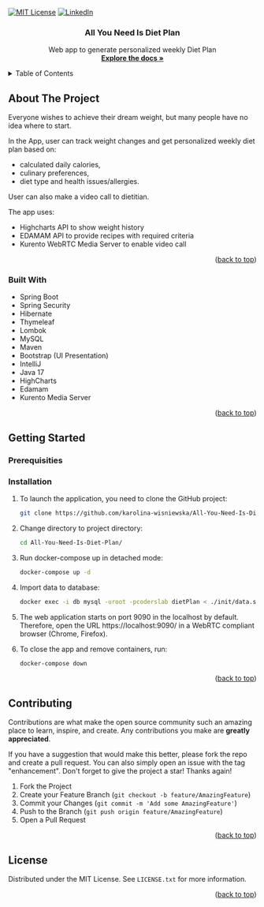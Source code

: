 <a id="readme-top"></a>
<!-- PROJECT SHIELDS -->
<!--
*** I'm using markdown "reference style" links for readability.
*** Reference links are enclosed in brackets [ ] instead of parentheses ( ).
*** See the bottom of this document for the declaration of the reference variables
*** for contributors-url, forks-url, etc. This is an optional, concise syntax you may use.
*** https://www.markdownguide.org/basic-syntax/#reference-style-links
-->

[![MIT License][license-shield]][license-url]
[![LinkedIn][linkedin-shield]][linkedin-url]
<div align="center">
<h3 align="center">All You Need Is Diet Plan</h3>
  <p align="center">
    Web app to generate personalized weekly Diet Plan
    <br />
    <a href="https://github.com/karolina-wisniewska/All-You-Need-Is-Diet-Plan"><strong>Explore the docs »</strong></a>
    <br />
  </p>
</div>

<!-- TABLE OF CONTENTS -->
<details>
  <summary>Table of Contents</summary>
  <ol>
    <li>
      <a href="#about-the-project">About The Project</a>
      <ul>
        <li><a href="#built-with">Built With</a></li>
      </ul>
    </li>
    <li>
      <a href="#getting-started">Getting Started</a>
      <ul>
        <li><a href="#prerequisites">Prerequisites</a></li>
        <li><a href="#installation">Installation</a></li>
      </ul>
    </li>
    <li><a href="#contributing">Contributing</a></li>
    <li><a href="#license">License</a></li>
  </ol>
</details>


<a name="about-the-project"></a>
<!-- ABOUT THE PROJECT -->
## About The Project

Everyone wishes to achieve their dream weight, but many people have no idea where to start.

In the App, user can track weight changes and get personalized weekly diet plan based on:
* calculated daily calories, 
* culinary preferences, 
* diet type and health issues/allergies. 

User can also make a video call to dietitian.

The app uses:
* Highcharts API to show weight history 
* EDAMAM API to provide recipes with required criteria
* Kurento WebRTC Media Server to enable video call

<p align="right">(<a href="#readme-top">back to top</a>)</p>

<a id="built-with"></a>
### Built With
* Spring Boot
* Spring Security
* Hibernate
* Thymeleaf
* Lombok
* MySQL
* Maven
* Bootstrap (UI Presentation)
* IntelliJ
* Java 17
* HighCharts
* Edamam
* Kurento Media Server
<p align="right">(<a href="#readme-top">back to top</a>)</p>

<a id="getting-started"></a>
<!-- GETTING STARTED -->
## Getting Started
<a id="prerequisities"></a>
### Prerequisities


<a id="installation"></a>
### Installation

1. To launch the application, you need to clone the GitHub project:
   ```sh
   git clone https://github.com/karolina-wisniewska/All-You-Need-Is-Diet-Plan.git
   ```
   
2. Change directory to project directory:  
   ```sh
   cd All-You-Need-Is-Diet-Plan/
   ```
   
3. Run docker-compose up in detached mode:
   ```sh
   docker-compose up -d
   ```

4. Import data to database:
   ```sh
   docker exec -i db mysql -uroot -pcoderslab dietPlan < ./init/data.sql
   ```

5. The web application starts on port 9090 in the localhost by default. Therefore, open the URL https://localhost:9090/ in a WebRTC compliant browser (Chrome, Firefox).


6. To close the app and remove containers, run:
   ```sh
   docker-compose down
   ```

<p align="right">(<a href="#readme-top">back to top</a>)</p>

<a id="contributing"></a>
<!-- CONTRIBUTING -->
## Contributing

Contributions are what make the open source community such an amazing place to learn, inspire, and create. Any contributions you make are **greatly appreciated**.

If you have a suggestion that would make this better, please fork the repo and create a pull request. You can also simply open an issue with the tag "enhancement".
Don't forget to give the project a star! Thanks again!

1. Fork the Project
2. Create your Feature Branch (`git checkout -b feature/AmazingFeature`)
3. Commit your Changes (`git commit -m 'Add some AmazingFeature'`)
4. Push to the Branch (`git push origin feature/AmazingFeature`)
5. Open a Pull Request

<p align="right">(<a href="#readme-top">back to top</a>)</p>

<a id="license"></a>
<!-- LICENSE -->
## License

Distributed under the MIT License. See `LICENSE.txt` for more information.

<p align="right">(<a href="#readme-top">back to top</a>)</p>


<!-- MARKDOWN LINKS & IMAGES -->
<!-- https://www.markdownguide.org/basic-syntax/#reference-style-links -->
[license-shield]: https://img.shields.io/github/license/othneildrew/Best-README-Template.svg?style=for-the-badge
[license-url]: https://github.com/othneildrew/Best-README-Template/blob/master/LICENSE.txt
[linkedin-shield]: https://img.shields.io/badge/-LinkedIn-black.svg?style=for-the-badge&logo=linkedin&colorB=555
[linkedin-url]: https://linkedin.com/in/karolina-wi

